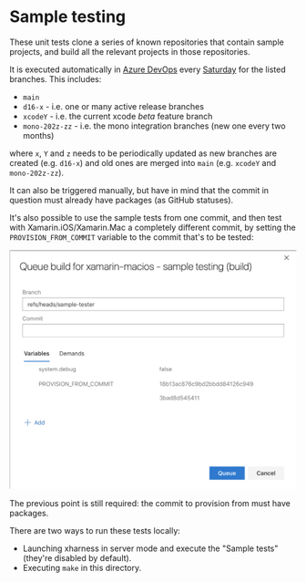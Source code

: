 # Sample testing

These unit tests clone a series of known repositories that contain sample
projects, and build all the relevant projects in those repositories.

It is executed automatically in [Azure DevOps][1] every [Saturday][2] for the listed branches. This includes:

* `main`
* `d16-x` - i.e. one or many active release branches
* `xcodeY` - i.e. the current xcode *beta* feature branch
* `mono-202z-zz` - i.e. the mono integration branches (new one every two months)

where `x`, `Y` and `z` needs to be periodically updated as new branches are created (e.g. `d16-x`) and old ones are merged into `main` (e.g. `xcodeY` and `mono-202z-zz`).

It can also be triggered manually, but have in mind that the commit in
question must already have packages (as GitHub statuses).

It's also possible to use the sample tests from one commit, and then test with
Xamarin.iOS/Xamarin.Mac a completely different commit, by setting the
`PROVISION_FROM_COMMIT` variable to the commit that's to be tested:

![screenshot](images/provision_from_commit.png)

The previous point is still required: the commit to provision from must have
packages.

There are two ways to run these tests locally:

* Launching xharness in server mode and execute the "Sample tests" (they're
  disabled by default).
* Executing `make` in this directory.

[1]: https://dev.azure.com/xamarin/internal/_build?definitionId=23
[2]: https://dev.azure.com/xamarin/internal/_apps/hub/ms.vss-ciworkflow.build-ci-hub?_a=edit-build-definition&id=23&view=Tab_Triggers
